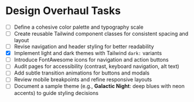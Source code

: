# Design Overhaul Tasks

- [ ] Define a cohesive color palette and typography scale
- [ ] Create reusable Tailwind component classes for consistent spacing and layout
- [ ] Revise navigation and header styling for better readability
- [x] Implement light and dark themes with Tailwind `dark:` variants
- [ ] Introduce FontAwesome icons for navigation and action buttons
- [ ] Audit pages for accessibility (contrast, keyboard navigation, alt text)
- [ ] Add subtle transition animations for buttons and modals
- [ ] Review mobile breakpoints and refine responsive layouts
- [ ] Document a sample theme (e.g., **Galactic Night**: deep blues with neon accents) to guide styling decisions
